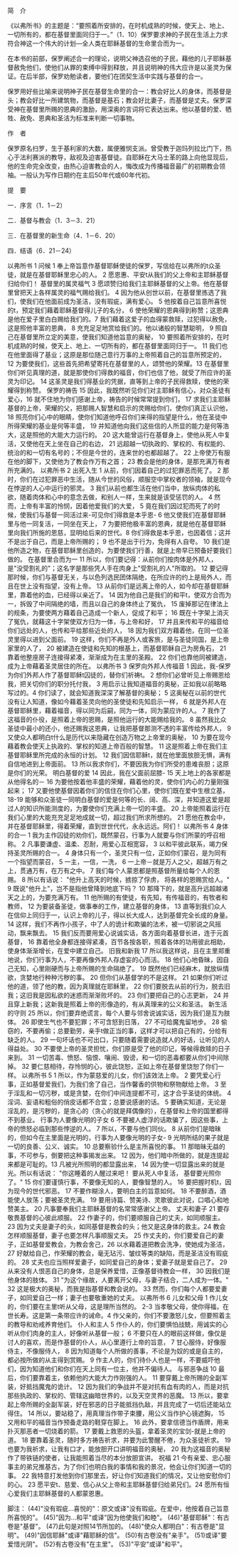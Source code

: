 简　介

《以弗所书》的主题是：“要照着所安排的，在时机成熟的时候，使天上、地上、一切所有的，都在基督里面同归于一。”（1．10）保罗要求神的子民在生活上力求符合神这一个伟大的计划—全人类在耶稣基督的生命里合而为一。

在本书的前部，保罗阐述合一的理论，说明父神选召他的子民，藉他的儿子耶稣基督赦免他们，使他们从罪的束缚中得到释放，并且说明神的伟大应许是以圣灵为保证。在后半部，保罗劝勉读者，要他们在团契生活中实践与基督的合一。

保罗用好些比喻来说明神子民在基督生命里的合一：教会好比人的身体，而基督是头；教会好比一所建筑物，而基督是基石；教会好比妻子，而基督是丈夫。保罗深受神在基督里所赐的恩典的激励，用深奥的言词将它表达出来。他以基督的爱、牺牲、赦免、恩典和圣洁为标准来判断一切事物。

作　者

保罗原名扫罗，生于基利家的大数，属便雅悯支派。曾受教于迦玛列拉比门下，热心于法利赛派的教导，敌视及迫害基督徒。自耶稣在大马士革的路上向他显现后，他的生命完全改变，由热心迫害教会的人，悔改成为传播福音最广的初期教会领袖。一般认为写作日期约在主后50年代或60年代初。

提　要

一．序言（1．1－2）

二．基督与教会（1．3－3．21）

三．在基督里的新生命（4．1－6．20）

四．结语（6．21－24）

以弗所书 1
问候
1 奉上帝旨意作基督耶稣使徒的保罗，写信给在以弗所的t众圣徒，就是在基督耶稣里忠心的人。 2 愿恩惠、平安t从我们的父上帝和主耶稣基督归给你们！
基督里的属灵福气
3 愿颂赞归给我们主耶稣基督的父上帝。他在基督里曾把天上各样属灵的福气赐给我们。 4 因为他从创世以前，在基督里拣选了我们，使我们在他面前成为圣洁，没有瑕疵，满有爱心。 5 他按着自己旨意所喜悦的t，预定我们藉着耶稣基督得儿子的名分， 6 使他荣耀的恩典得到称赞；这恩典是他在爱子里白白赐给我们的。7 我们藉着这爱子的血得蒙救赎，过犯得以赦免，这是照他丰富的恩典， 8 充充足足地赏给我们的。他以诸般的智慧聪明， 9 照自己在基督里所立定的美意，使我们知道他旨意的奥秘， 10 要照着所安排的，在时机成熟的时候，使天上、地上、一切所有的，都在基督里面同归于一。 11 我们也在他里面得了基业；这原是那位随己意行万事的上帝照着自己的旨意所预定的， 12 为要使我们，这些首先把希望寄托在基督里的人，颂赞他的荣耀。13 在基督里你们听见真理的道，就是那使你们得救的福音，你们也信了他，就受了所应许的圣灵为印记。 14 这圣灵是我们得基业的凭据，直等到上帝的子民得救赎，使他的荣耀得到称赞。
保罗的祷告
15 因此，我既然听见你们对主耶稣有信心，对众圣徒有爱心，16 就不住地为你们感谢上帝，祷告的时候常常提到你们， 17 求我们主耶稣基督的上帝，荣耀的父，把那赐人智慧和启示的灵赐给你们，使你们真正认识他， 18 照亮你们心中的眼睛，使你们知道他呼召你们来得的指望是什么，他在圣徒中所得荣耀的基业是何等丰盛， 19 并知道他向我们这些信的人所显的能力是何等浩大，这是照他的大能大力运行的。 20 这大能曾运行在基督身上，使他从死人中复活，又使他在天上坐在自己的右边， 21 远超越一切执政的、掌权的、有权能的、统治的和一切有名号的；不但是今世的，连来世的也都超越了。 22 上帝使万有服在他的脚下，又使他为了教会作万有之首； 23 教会是他的身体，是那充满万有者所充满的。
以弗所书 2
出死入生
1 从前，你们因着自己的过犯罪恶而死了。 2 那时，你们在过犯罪恶中生活，随从今世的风俗，顺服空中掌权者的领袖，就是现今在悖逆的人心中运行的邪灵。 3 我们从前也都生活在他们当中，放纵肉体的私欲，随着肉体和心中的意念去做，和别人一样，生来就是该受惩罚的人。 4 然而，上帝有丰富的怜悯，因着他爱我们的大爱， 5 竟在我们因过犯而死了的时候，使我们与基督一同活过来-可见你们得救是本乎恩- 6 他又使我们在基督耶稣里与他一同复活，一同坐在天上， 7 为要把他极丰富的恩典，就是他在基督耶稣里向我们所施的恩慈，显明给后来的世代。8 你们得救是本乎恩，也因着信；这并不是出于自己，而是上帝所赐的； 9 也不是出于行为，免得有人自夸。 10 我们是他所造之物，在基督耶稣里创造的，为要使我们行善，就是上帝早已预备好要我们做的。
在基督里合而为一
11 所以，你们要记得：从前你们按肉体是外邦人，是"没受割礼的"；这名字是那些凭人手在肉身上"受割礼的人"所取的。 12 要记得那时候，你们与基督无关，与以色列选民团体隔绝，在所应许的约上是局外人，而且在世上没有指望，没有上帝。 13 从前你们是远离上帝的人，如今却在基督耶稣里，靠着他的血，已经得以亲近了。
14 因为他自己是我们的和平t，使双方合而为一，拆毁了中间隔绝的墙，而且以自己的身体终止了冤仇， 15 废掉那记在律法上的规条，为要使两方藉着自己造成一个新人，促成了和平； 16 既在十字架上消灭了冤仇，就藉这十字架使双方归为一体，与上帝和好， 17 并且来传和平的福音给你们远处的人，也传和平给那些近处的人， 18 因为我们双方藉着他，在同一位圣灵里得以进到父面前。
19 这样，你们不再是外人或客旅，是与圣徒同国，是上帝家里的人了， 20 被建造在使徒和先知的根基上，而基督耶稣自己为房角石， 21 靠着他整座房子连接得紧凑，渐渐成为在主里的圣殿。 22 你们也靠他同被建造，成为上帝藉着圣灵居住的所在。
以弗所书 3
保罗向外邦人传福音
1 因此，我-保罗为你们外邦人作了基督耶稣t囚徒的，替你们祈祷t。 2 想你们必曾听见上帝赐恩给我，把关切你们的职分托付我， 3 用启示让我知道福音的奥秘，正如我以前略略写过的。4 你们读了，就会知道我深深了解基督的奥秘； 5 这奥秘在以前的世代没有让人知道，像如今藉着圣灵向他的圣使徒和先知启示一样， 6 就是外邦人在基督耶稣里，藉着福音，得以同为后嗣，同为一体，同为蒙应许的人。 7 我作了这福音的仆役，是照着上帝的恩赐，是照他运行的大能赐给我的。 8 虽然我比众圣徒中最小的还小，他还赐我这恩典，让我把基督那测不透的丰富传给外邦人， 9 又使众人都明白t什么是历代以来隐藏在创造万物之上帝里的奥秘， 10 为要在现今藉着教会使天上执政的、掌权的知道上帝百般的智慧。 11 这是照着上帝在我们主基督耶稣里所完成的永恒的计划。 12 我们因信耶稣t，就在他里面放胆无惧，满有自信地进到上帝面前。 13 所以我求你们，不要因我为你们所受的患难丧胆；这原是你们的光荣。
明白基督的爱
14 因此，我在父面前屈膝- 15 天上地上的各家都是从他得名的－ 16 为要他按着他丰盛的荣耀，藉着他的灵，使你们内心的力量刚强起来； 17 又要他使基督因着你们的信住在你们心里，使你们既在爱中生根立基， 18-19 能够和众圣徒一同明白基督的爱是何等的长、阔、高、深，并知道这爱是超过人的知识所能测度的，为要使你们充满上帝一切的丰盛。
20 上帝能照着运行在我们心里的大能充充足足地成就一切，超过我们所求所想的。 21 愿他在教会中，并在基督耶稣里，得着荣耀，直到世世代代，永永远远。阿们！
以弗所书 4
身体的合一
1 我为主作囚徒的劝你们，既然蒙召，行事为人就要与你们所蒙的呼召相称。 2 凡事要谦虚、温柔、忍耐，用爱心互相宽容， 3 以和平彼此联系，竭力保持圣灵所赐的合一。 4 身体只有一个，圣灵只有一位，正如你们蒙召，是为同有一个指望而蒙召， 5 一主，一信，一洗， 6 一上帝－就是万人之父，超越万有之上，贯通万有，在万有之中。 7 我们每个人蒙恩都是照基督所量给每个人的恩赐。 8 所以有话说： "他升上高天的时候，掳掠了俘虏， 将各样的恩赐赏给人。"
9 既说"他升上"，岂不是指他曾降到地底下吗？ 10 那降下的，就是高升远超越诸天之上的，为要充满万有。 11 他所赐的有使徒，有先知，有传福音的，有牧者和教师， 12 为要装备圣徒，做事奉的工作，建立基督的身体， 13 直等到我们众人在信仰上同归于一，认识上帝的儿子，得以长大成人，达到基督完全长成的身量。 14 这样，我们不再作小孩子，中了人的诡计和欺骗的法术，被一切邪说之风摇动，飘来飘去。 15 我们反而要用爱心说诚实话，各方面向着基督长进，连于元首基督， 16 靠着他全身都连接得紧凑，百节各按各职，照着各体的功用彼此相助，使身体渐渐增长，在爱中建立自己。
旧我和新我
17 所以我这样说，且在主里郑重地说，你们行事为人，不要再像外邦人存虚妄的心而活。 18 他们心地昏昧，因自己无知，心里刚硬而与上帝所赐的生命隔绝了。 19 既然他们已经麻木，就放纵情欲，贪婪地行种种污秽的事。 20 但你们从基督学的不是这样。 21 如果你们听过他的道，领了他的教，因为真理就在耶稣里， 22 你们要脱去从前的行为，脱去旧我；这旧我是因私欲的迷惑而渐渐败坏的。 23 你们要把自己的心志更新， 24 并且穿上新我；这新我是照着上帝的形像造的，有从真理来的公义和圣洁。
新生活的守则
25 所以，你们要弃绝谎言，每个人要与邻舍说诚实话，因为我们是互为肢体。 26 即使生气也不要犯罪；不可含怒到日落， 27 不可给魔鬼留地步。 28 偷窃的，不要再偷；总要勤劳，亲手t做正当的事，这样才可以把自己有的，分给有缺乏的人。 29 一句坏话也不可出口，只要随着需要说造就人的好话，让听见的人得益处。 30 不要使上帝的圣灵担忧，你们原是受了他的印记，等候得救赎的日子来到。 31 一切苦毒、愤怒、恼恨、嚷闹、毁谤，和一切的恶毒都要从你们中间除掉。 32 要仁慈相待，存怜悯的心，彼此饶恕，正如上帝在基督里饶恕了你们一样。
以弗所书 5
1 所以，作为蒙慈爱的儿女，你们该效法上帝。 2 要凭爱心行事，正如基督爱我们，为我们舍了自己，当作馨香的供物和祭物献给上帝。
3 至于淫乱和一切污秽，或是贪婪，在你们中间连提都不可，这才合乎圣徒的体统。 4 淫词、妄语和粗俗的俏皮话都不合宜；总要说感谢的话。 5 要确实知道，无论是淫乱的，是污秽的，是贪心的（贪心的就是拜偶像的），在基督和上帝的国里都得不到基业。
行事为人要像光明的子女
6 不要被人虚浮的话欺骗了，因这些事，上帝的愤怒必临到那些悖逆的人。 7 所以，不要与他们同伙。 8 从前你们是暗昧的，但如今在主里面是光明的，行事为人要像光明的子女- 9 光明所结的果子就是一切的良善、公义、诚实。 10 总要察验什么是主所喜悦的事。 11 那暗昧无益的事，不可参与，倒要把这种事揭发出来。 12 因为，他们暗中所做的，就是连提起来都是可耻的。13 凡被光所照明的都显露出来， 14 因为使一切显露出来的就是光。所以有话说： "你这睡着的人醒过来吧！ 要从死人中复活， 基督要光照你了。"
15 你们要谨慎行事，不要像无知的人，要像智慧的人。 16 要把握时机t，因为现今的世代邪恶。 17 不要作糊涂人，要明白主的旨意如何。 18 不要醉酒，酒能使人放荡；要被圣灵充满。 19 要用诗篇、赞美诗、灵歌彼此对说，口唱心和地赞美主。 20 凡事要奉我们主耶稣基督的名常常感谢父上帝。
丈夫和妻子
21 要存敬畏基督的心彼此顺服。
22 作妻子的，你们要顺服自己的丈夫，如同顺服主。 23 因为丈夫是妻子的头，如同基督是教会的头；他又是这身体的救主。24 教会怎样顺服基督，妻子也要怎样凡事顺服丈夫。 25 作丈夫的，你们要爱自己的妻子，正如基督爱教会，为教会舍己，26 以水藉着道把教会洗净，使她成为圣洁， 27 好献给自己，作荣耀的教会，毫无玷污、皱纹等类的缺陷，而是圣洁没有瑕疵的。 28 丈夫也应当照样爱妻子，如同爱自己的身体；爱妻子就是爱自己了。 29 从来没有人恨恶自己的身体，总是保养爱惜，正像基督待教会一样， 30 因我们是他身体的肢体。 31 "为这个缘故，人要离开父母，与妻子结合，二人成为一体。" 32 这是极大的奥秘，而我是指基督和教会说的。 33 然而，你们每个人都要爱妻子，如同爱自己一样；妻子也要敬重她的丈夫。
以弗所书 6
儿女和父母
1 作儿女的，你们要在主里t听从父母，这是理所当然的。 2-3 当孝敬父母，使你得福，在世长寿。这是第一条带应许的诫命。4 作父亲的，你们不要激怒儿女，但要照着主的教导和劝戒养育他们。
仆人和主人
5 作仆人的，你们要惧怕战兢，用诚实的心听从你们肉身的主人，好像听从基督一般； 6 不要只在人的眼前这样做，像仅是讨人的喜欢，而是作基督的仆人，从心里遵行上帝的旨意， 7 甘心服侍，好像服侍主，不像服侍人， 8 因为知道每个人所做的善事，不论是为奴的或是自主的，都必按所做的从主得到赏赐。
9 作主人的，你们待仆人也是一样，不要威吓他们，因为知道他们和你们在天上同有一位主，他并不偏待人。
与邪恶争战
10 最后，你们要靠着主，依赖他的大能大力作刚强的人。 11 要穿戴上帝所赐的全副军装，好抵挡魔鬼的诡计。 12 因为我们的争战并不是对抗有血有肉的人，而是对抗那些执政的、掌权的、管辖这幽暗世界的，以及天空灵界的恶魔。 13 所以，要拿起上帝所赐的全副军装，好在邪恶的日子能抵挡仇敌，并且完成了一切后还能站立得住。 14 所以，要站稳了，用真理当作带子束腰，用公义当作护心镜遮胸， 15 又用和平的福音当作预备走路的鞋穿在脚上。 16 此外，要拿信德当作盾牌，用来扑灭那恶者一切烧着的箭。 17 要戴上救恩的头盔，拿着圣灵的宝剑-就是上帝的道。 18 要靠着圣灵，随时多方祷告祈求，并要为此警醒不倦，为众圣徒祈求。 19 也要为我祈求，让我有口才，能放胆开口讲明福音的奥秘， 20 我为这福音的奥秘作了带铁链的使者，让我能照着当尽的本分放胆宣讲。
祝福
21 今有亲爱、忠心服事主的弟兄推基古，为了你们也明白我的事情和我的景况，他会让你们知道一切的事。 22 我特意打发他到你们那里去，好让你们知道我们的情况，又让他安慰你们的心。
23 愿平安t、慈爱、信心从父上帝和主耶稣基督归给弟兄们。24 愿所有恒心爱我们主耶稣基督的人都蒙恩惠。

脚注：
(44)"没有瑕疵...喜悦的"：原文或译"没有瑕疵。在爱中，他按着自己旨意所喜悦的"。
(45)"因为…和平"或译"因为他使我们和睦"。
(46)"基督耶稣"：有古卷是"基督"。
(47)此句是对照14节所加的。
(48)"使众人都明白"：有古卷是"显明"。
(49)"因信耶稣"或译"藉耶稣的信"。
(50)有古卷没有"亲手"。
(51)或译"要爱惜光阴"。
(52)有古卷没有"在主里"。
(53)"平安"或译"和平"。
